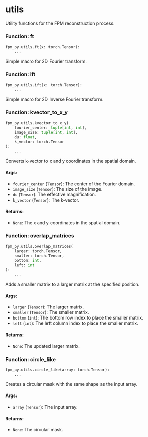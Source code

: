 # utils

Utility functions for the FPM reconstruction process.

### Function: ft

```python
fpm_py.utils.ft(x: torch.Tensor):
    ...
```

Simple macro for 2D Fourier transform.

### Function: ift

```python
fpm_py.utils.ift(x: torch.Tensor):
    ...
```

Simple macro for 2D Inverse Fourier transform.

### Function: kvector_to_x_y

```python
fpm_py.utils.kvector_to_x_y(
    fourier_center: tuple[int, int],
    image_size: tuple[int, int],
    du: float,
    k_vector: torch.Tensor
):
    ...
```

Converts k-vector to x and y coordinates in the spatial domain.

#### Args:
- `fourier_center` (`Tensor`): The center of the Fourier domain.
- `image_size` (`Tensor`): The size of the image.
- `du` (`Tensor`): The effective magnification.
- `k_vector` (`Tensor`): The k-vector.

#### Returns:
- `None`: The x and y coordinates in the spatial domain.


### Function: overlap_matrices

```python
fpm_py.utils.overlap_matrices(
    larger: torch.Tensor,
    smaller: torch.Tensor,
    bottom: int,
    left: int
):
    ...
```

Adds a smaller matrix to a larger matrix at the specified position.
#### Args:
- `larger` (`Tensor`): The larger matrix.
- `smaller` (`Tensor`): The smaller matrix.
- `bottom` (`int`): The bottom row index to place the smaller matrix.
- `left` (`int`): The left column index to place the smaller matrix.
#### Returns:
- `None`: The updated larger matrix.


### Function: circle_like

```python
fpm_py.utils.circle_like(array: torch.Tensor):
    ...
```

Creates a circular mask with the same shape as the input array.
#### Args:
- `array` (`Tensor`): The input array.
#### Returns:
- `None`: The circular mask.


